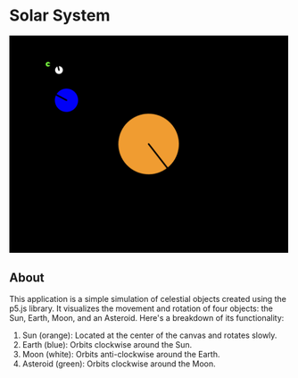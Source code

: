 # Solar System

<img src="solarSystem.png" width="500">

## About

This application is a simple simulation of celestial objects created using the p5.js library. It visualizes the movement and rotation of four objects: the Sun, Earth, Moon, and an Asteroid. Here's a breakdown of its functionality:

1. Sun (orange): Located at the center of the canvas and rotates slowly.
2. Earth (blue): Orbits clockwise around the Sun.
3. Moon (white): Orbits anti-clockwise around the Earth.
4. Asteroid (green): Orbits clockwise around the Moon.
